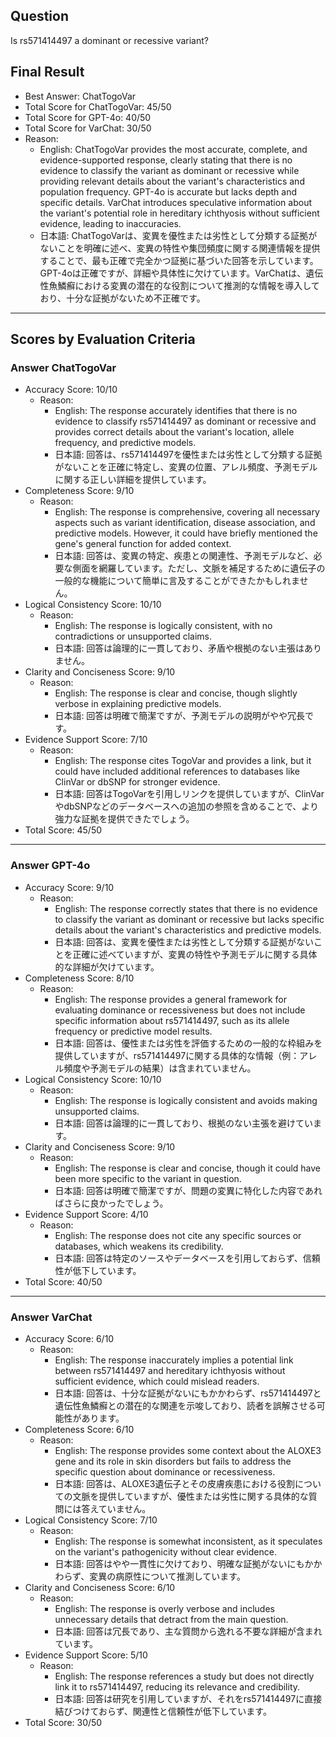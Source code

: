 ## Question

Is rs571414497 a dominant or recessive variant?

## Final Result

- Best Answer: ChatTogoVar
- Total Score for ChatTogoVar: 45/50
- Total Score for GPT-4o: 40/50
- Total Score for VarChat: 30/50
- Reason:
  - English: ChatTogoVar provides the most accurate, complete, and evidence-supported response, clearly stating that there is no evidence to classify the variant as dominant or recessive while providing relevant details about the variant's characteristics and population frequency. GPT-4o is accurate but lacks depth and specific details. VarChat introduces speculative information about the variant's potential role in hereditary ichthyosis without sufficient evidence, leading to inaccuracies.
  - 日本語: ChatTogoVarは、変異を優性または劣性として分類する証拠がないことを明確に述べ、変異の特性や集団頻度に関する関連情報を提供することで、最も正確で完全かつ証拠に基づいた回答を示しています。GPT-4oは正確ですが、詳細や具体性に欠けています。VarChatは、遺伝性魚鱗癬における変異の潜在的な役割について推測的な情報を導入しており、十分な証拠がないため不正確です。

---

## Scores by Evaluation Criteria

### Answer ChatTogoVar
- Accuracy Score: 10/10
  - Reason: 
    - English: The response accurately identifies that there is no evidence to classify rs571414497 as dominant or recessive and provides correct details about the variant's location, allele frequency, and predictive models.
    - 日本語: 回答は、rs571414497を優性または劣性として分類する証拠がないことを正確に特定し、変異の位置、アレル頻度、予測モデルに関する正しい詳細を提供しています。
- Completeness Score: 9/10
  - Reason: 
    - English: The response is comprehensive, covering all necessary aspects such as variant identification, disease association, and predictive models. However, it could have briefly mentioned the gene's general function for added context.
    - 日本語: 回答は、変異の特定、疾患との関連性、予測モデルなど、必要な側面を網羅しています。ただし、文脈を補足するために遺伝子の一般的な機能について簡単に言及することができたかもしれません。
- Logical Consistency Score: 10/10
  - Reason: 
    - English: The response is logically consistent, with no contradictions or unsupported claims.
    - 日本語: 回答は論理的に一貫しており、矛盾や根拠のない主張はありません。
- Clarity and Conciseness Score: 9/10
  - Reason: 
    - English: The response is clear and concise, though slightly verbose in explaining predictive models.
    - 日本語: 回答は明確で簡潔ですが、予測モデルの説明がやや冗長です。
- Evidence Support Score: 7/10
  - Reason: 
    - English: The response cites TogoVar and provides a link, but it could have included additional references to databases like ClinVar or dbSNP for stronger evidence.
    - 日本語: 回答はTogoVarを引用しリンクを提供していますが、ClinVarやdbSNPなどのデータベースへの追加の参照を含めることで、より強力な証拠を提供できたでしょう。
- Total Score: 45/50

---

### Answer GPT-4o
- Accuracy Score: 9/10
  - Reason: 
    - English: The response correctly states that there is no evidence to classify the variant as dominant or recessive but lacks specific details about the variant's characteristics and predictive models.
    - 日本語: 回答は、変異を優性または劣性として分類する証拠がないことを正確に述べていますが、変異の特性や予測モデルに関する具体的な詳細が欠けています。
- Completeness Score: 8/10
  - Reason: 
    - English: The response provides a general framework for evaluating dominance or recessiveness but does not include specific information about rs571414497, such as its allele frequency or predictive model results.
    - 日本語: 回答は、優性または劣性を評価するための一般的な枠組みを提供していますが、rs571414497に関する具体的な情報（例：アレル頻度や予測モデルの結果）は含まれていません。
- Logical Consistency Score: 10/10
  - Reason: 
    - English: The response is logically consistent and avoids making unsupported claims.
    - 日本語: 回答は論理的に一貫しており、根拠のない主張を避けています。
- Clarity and Conciseness Score: 9/10
  - Reason: 
    - English: The response is clear and concise, though it could have been more specific to the variant in question.
    - 日本語: 回答は明確で簡潔ですが、問題の変異に特化した内容であればさらに良かったでしょう。
- Evidence Support Score: 4/10
  - Reason: 
    - English: The response does not cite any specific sources or databases, which weakens its credibility.
    - 日本語: 回答は特定のソースやデータベースを引用しておらず、信頼性が低下しています。
- Total Score: 40/50

---

### Answer VarChat
- Accuracy Score: 6/10
  - Reason: 
    - English: The response inaccurately implies a potential link between rs571414497 and hereditary ichthyosis without sufficient evidence, which could mislead readers.
    - 日本語: 回答は、十分な証拠がないにもかかわらず、rs571414497と遺伝性魚鱗癬との潜在的な関連を示唆しており、読者を誤解させる可能性があります。
- Completeness Score: 6/10
  - Reason: 
    - English: The response provides some context about the ALOXE3 gene and its role in skin disorders but fails to address the specific question about dominance or recessiveness.
    - 日本語: 回答は、ALOXE3遺伝子とその皮膚疾患における役割についての文脈を提供していますが、優性または劣性に関する具体的な質問には答えていません。
- Logical Consistency Score: 7/10
  - Reason: 
    - English: The response is somewhat inconsistent, as it speculates on the variant's pathogenicity without clear evidence.
    - 日本語: 回答はやや一貫性に欠けており、明確な証拠がないにもかかわらず、変異の病原性について推測しています。
- Clarity and Conciseness Score: 6/10
  - Reason: 
    - English: The response is overly verbose and includes unnecessary details that detract from the main question.
    - 日本語: 回答は冗長であり、主な質問から逸れる不要な詳細が含まれています。
- Evidence Support Score: 5/10
  - Reason: 
    - English: The response references a study but does not directly link it to rs571414497, reducing its relevance and credibility.
    - 日本語: 回答は研究を引用していますが、それをrs571414497に直接結びつけておらず、関連性と信頼性が低下しています。
- Total Score: 30/50